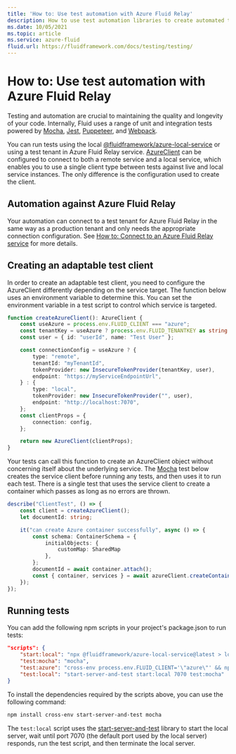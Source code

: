 ```yaml
---
title: 'How to: Use test automation with Azure Fluid Relay'
description: How to use test automation libraries to create automated tests for Fluid applications
ms.date: 10/05/2021
ms.topic: article
ms.service: azure-fluid
fluid.url: https://fluidframework.com/docs/testing/testing/
---
```


# How to: Use test automation with Azure Fluid Relay

Testing and automation are crucial to maintaining the quality and longevity of your code. Internally, Fluid uses a range of unit and integration tests powered by [Mocha](https://mochajs.org/), [Jest](https://jestjs.io/), [Puppeteer](https://github.com/puppeteer/puppeteer), and [Webpack](https://webpack.js.org/).

You can run tests using the local [@fluidframework/azure-local-service](https://www.npmjs.com/package/@fluidframework/azure-local-service) or using a test tenant in Azure Fluid Relay service. [AzureClient](https://fluidframework.com/docs/apis/azure-client/azureclient-class) can be configured to connect to both a remote service and a local service, which enables you to use a single client type between tests against live and local service instances. The only difference is the configuration used to create the client.

## Automation against Azure Fluid Relay

Your automation can connect to a test tenant for Azure Fluid Relay in the same way as a production tenant and only needs the appropriate connection configuration. See [How to: Connect to an Azure Fluid Relay service](connect-fluid-azure-service.md) for more details.

## Creating an adaptable test client

In order to create an adaptable test client, you need to configure the AzureClient differently depending on the service target. The function below uses an environment variable to determine this. You can set the environment variable in a test script to control which service is targeted.

```typescript
function createAzureClient(): AzureClient {
    const useAzure = process.env.FLUID_CLIENT === "azure";
    const tenantKey = useAzure ? process.env.FLUID_TENANTKEY as string : "";
    const user = { id: "userId", name: "Test User" };

    const connectionConfig = useAzure ? {
        type: "remote",
        tenantId: "myTenantId",
        tokenProvider: new InsecureTokenProvider(tenantKey, user),
        endpoint: "https://myServiceEndpointUrl",
    } : {
        type: "local",
        tokenProvider: new InsecureTokenProvider("", user),
        endpoint: "http://localhost:7070",
    };
    const clientProps = {
        connection: config,
    };

    return new AzureClient(clientProps);
}
```

Your tests can call this function to create an AzureClient object without concerning itself about the underlying service. The [Mocha](https://mochajs.org/) test below creates the service client before running any tests, and then uses it to run each test. There is a single test that uses the service client to create a container which passes as long as no errors are thrown.

```typescript
describe("ClientTest", () => {
    const client = createAzureClient();
    let documentId: string;

    it("can create Azure container successfully", async () => {
        const schema: ContainerSchema = {
            initialObjects: {
                customMap: SharedMap
            },
        };
        documentId = await container.attach();
        const { container, services } = await azureClient.createContainer(schema);
    });
});

```

## Running tests

You can add the following npm scripts in your project's package.json to run tests:

```json
"scripts": {
    "start:local": "npx @fluidframework/azure-local-service@latest > local-service.log 2>&1",
    "test:mocha": "mocha",
    "test:azure": "cross-env process.env.FLUID_CLIENT='\"azure\"' && npm run test:mocha",
    "test:local": "start-server-and-test start:local 7070 test:mocha"
}
```

To install the dependencies required by the scripts above, you can use the following command:

```bash
npm install cross-env start-server-and-test mocha
```

The `test:local` script uses the [start-server-and-test](https://www.npmjs.com/package/start-server-and-test) library to start the local server, wait until port 7070 (the default port used by the local server) responds, run the test script, and then terminate the local server.
